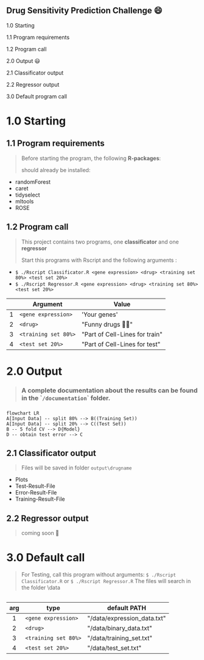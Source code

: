 ## Drug Sensitivity Prediction Challenge :smile:

1.0 Starting

1.1 Program requirements

1.2 Program call

2.0 Output :smiley:

2.1 Classificator output

2.2 Regressor output

3.0 Default program call

# 1.0 Starting

## 1.1 Program requirements

> Before starting the program, the following **R-packages**:
>
> should already be installed:

- randomForest
- caret
- tidyselect
- mltools
- ROSE

## 1.2 Program call

> This project contains two programs, one **classificator** and one **regressor**
>
> Start this programs with Rscript and the following arguments :

-   `$ ./Rscript Classificator.R <gene expression> <drug> <training set 80%> <test set 20%>`
-   `$ ./Rscript Regressor.R <gene expression> <drug> <training set 80%> <test set 20%>`

|     | Argument             | Value                             |
|-----|----------------------|-----------------------------------|
| 1   | `<gene expression>`  | 'Your genes'                      |
| 2   | `<drug>`             | "Funny drugs :pill::see_no_evil:" |
| 3   | `<training set 80%>` | "Part of Cell-Lines for train"    |
| 4   | `<test set 20%>`     | "Part of Cell-Lines for test"     |

# 2.0 Output

> ### A complete documentation about the results can be found in the \``/documentation`\` folder.

### 

``` mermaid
flowchart LR
A[Input Data] -- split 80% --> B((Training Set))
A[Input Data] -- split 20% --> C((Test Set))
B -- 5 fold CV --> D{Model}
D -- obtain test error --> C
```

## 2.1 Classificator output

> Files will be saved in folder `output\drugname`

- Plots
- Test-Result-File
- Error-Result-File
- Training-Result-File

## 2.2 Regressor output

> coming soon :eyes:

# 

# 3.0 Default call

> For Testing, call this program without arguments: `$ ./Rscript Classificator.R` or `$ ./Rscript Regressor.R` The files will search in the folder \data

## 

| arg | type                 | default PATH                   |
|:---:|----------------------|--------------------------------|
|  1  | `<gene expression>`  | "/data/expression_data.txt"    |
|  2  | `<drug>`             | "/data/binary_data.txt"        |
|  3  | `<training set 80%>` | "/data/training_set.txt"       |
|  4  | `<test set 20%>`     | "/data/test_set.txt"           |

# 
